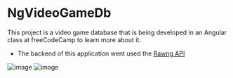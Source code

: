 # NgVideoGameDb

This project is a video game database that is being developed in an Angular class at freeCodeCamp to learn more about it.

- The backend of this application went used the [Rawng API](https://rawg.io/apidocs)


![image](https://user-images.githubusercontent.com/64706973/143152464-0dc063ee-6985-493a-956e-5454da195f2a.png)
![image](https://user-images.githubusercontent.com/64706973/143152507-cd3d3fb7-c95b-4dbf-8d46-1113a419b49f.png)

